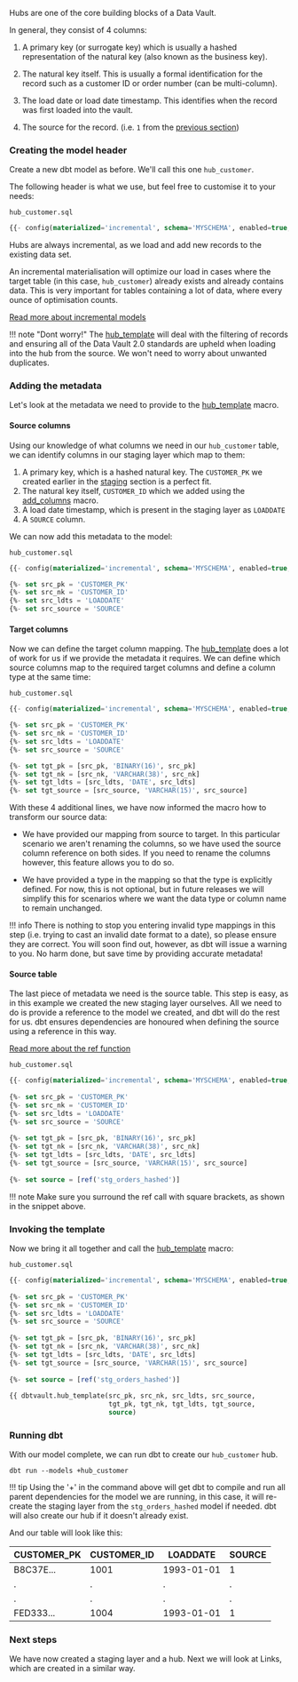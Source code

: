 Hubs are one of the core building blocks of a Data Vault. 

In general, they consist of 4 columns: 

1. A primary key (or surrogate key) which is usually a hashed representation of the natural key (also known as the business key).

2. The natural key itself. This is usually a formal identification for the record such as a customer ID or 
order number (can be multi-column).

3. The load date or load date timestamp. This identifies when the record was first loaded into the vault.

4. The source for the record. (i.e. ```1``` from the [previous section](staging.md#adding-the-footer))

### Creating the model header

Create a new dbt model as before. We'll call this one ```hub_customer```. 

The following header is what we use, but feel free to customise it to your needs:

```hub_customer.sql```
```sql
{{- config(materialized='incremental', schema='MYSCHEMA', enabled=true, tags='hub') -}}

```

Hubs are always incremental, as we load and add new records to the existing data set.

An incremental materialisation will optimize our load in cases where the target table (in this case, ```hub_customer```)
already exists and already contains data. This is very important for tables containing a lot of data, where every ounce 
of optimisation counts. 

[Read more about incremental models](https://docs.getdbt.com/docs/configuring-incremental-models)

!!! note "Dont worry!" 
    The [hub_template](macros.md#hub_template) will deal with the filtering of records and ensuring all of the Data Vault
    2.0 standards are upheld when loading into the hub from the source. We won't need to worry about unwanted duplicates.
    
### Adding the metadata

Let's look at the metadata we need to provide to the [hub_template](macros.md#hub_template) macro.

#### Source columns

Using our knowledge of what columns we need in our  ```hub_customer``` table, we can identify columns in our
staging layer which map to them:

1. A primary key, which is a hashed natural key. The ```CUSTOMER_PK``` we created earlier in the [staging](staging.md) section 
is a perfect fit.
2. The natural key itself, ```CUSTOMER_ID``` which we added using the [add_columns](macros.md#add_columns) macro.
3. A load date timestamp, which is present in the staging layer as ```LOADDATE``` 
4. A ```SOURCE``` column.

We can now add this metadata to the model:

```hub_customer.sql```
```sql hl_lines="3 4 5 6"
{{- config(materialized='incremental', schema='MYSCHEMA', enabled=true, tags='hub') -}}

{%- set src_pk = 'CUSTOMER_PK'                                                      -%}
{%- set src_nk = 'CUSTOMER_ID'                                                      -%}
{%- set src_ldts = 'LOADDATE'                                                       -%}
{%- set src_source = 'SOURCE'                                                       -%}

```

#### Target columns

Now we can define the target column mapping. The [hub_template](macros.md#hub_template) does a lot of work for us if we
provide the metadata it requires. We can define which source columns map to the required target columns and
define a column type at the same time:

```hub_customer.sql```
```sql hl_lines="8 9 10 11"
{{- config(materialized='incremental', schema='MYSCHEMA', enabled=true, tags='hub') -}}

{%- set src_pk = 'CUSTOMER_PK'                                                      -%}
{%- set src_nk = 'CUSTOMER_ID'                                                      -%}
{%- set src_ldts = 'LOADDATE'                                                       -%}
{%- set src_source = 'SOURCE'                                                       -%}

{%- set tgt_pk = [src_pk, 'BINARY(16)', src_pk]                                     -%}
{%- set tgt_nk = [src_nk, 'VARCHAR(38)', src_nk]                                    -%}
{%- set tgt_ldts = [src_ldts, 'DATE', src_ldts]                                     -%}
{%- set tgt_source = [src_source, 'VARCHAR(15)', src_source]                        -%}
```

With these 4 additional lines, we have now informed the macro how to transform our source data:

- We have provided our mapping from source to target. In this particular scenario we aren't
renaming the columns, so we have used the source column reference on both sides. If you need to rename the columns 
however, this feature allows you to do so.

- We have provided a type in the mapping so that the type is explicitly defined. For now, this is not optional, but 
in future releases we will simplify this for scenarios where we want the data type or column name to remain unchanged.

!!! info
    There is nothing to stop you entering invalid type mappings in this step (i.e. trying to cast an invalid date format to a date),
    so please ensure they are correct.
    You will soon find out, however, as dbt will issue a warning to you. No harm done, but save time by providing 
    accurate metadata!

#### Source table

The last piece of metadata we need is the source table. This step is easy, as in this example we created the 
new staging layer ourselves. All we need to do is provide a reference to the model we created, and dbt will do the rest for us.
dbt ensures dependencies are honoured when defining the source using a reference in this way.

[Read more about the ref function](https://docs.getdbt.com/docs/ref)

```hub_customer.sql```

```sql hl_lines="13"
{{- config(materialized='incremental', schema='MYSCHEMA', enabled=true, tags='hub') -}}
                                                                                    
{%- set src_pk = 'CUSTOMER_PK'                                                      -%}
{%- set src_nk = 'CUSTOMER_ID'                                                      -%}
{%- set src_ldts = 'LOADDATE'                                                       -%}
{%- set src_source = 'SOURCE'                                                       -%}
                                                                                    
{%- set tgt_pk = [src_pk, 'BINARY(16)', src_pk]                                     -%}
{%- set tgt_nk = [src_nk, 'VARCHAR(38)', src_nk]                                    -%}
{%- set tgt_ldts = [src_ldts, 'DATE', src_ldts]                                     -%}
{%- set tgt_source = [src_source, 'VARCHAR(15)', src_source]                        -%}
                                                                                    
{%- set source = [ref('stg_orders_hashed')]                                         -%}
```

!!! note
    Make sure you surround the ref call with square brackets, as shown in the snippet
    above.
    
### Invoking the template 

Now we bring it all together and call the [hub_template](macros.md#hub_template) macro:

```hub_customer.sql```                                                                 
                                                                                       
```sql hl_lines="15 16 17"                                                                                
{{- config(materialized='incremental', schema='MYSCHEMA', enabled=true, tags='hub') -}}
                                                                                       
{%- set src_pk = 'CUSTOMER_PK'                                                      -%}
{%- set src_nk = 'CUSTOMER_ID'                                                      -%}
{%- set src_ldts = 'LOADDATE'                                                       -%}
{%- set src_source = 'SOURCE'                                                       -%}
                                                                                       
{%- set tgt_pk = [src_pk, 'BINARY(16)', src_pk]                                     -%}
{%- set tgt_nk = [src_nk, 'VARCHAR(38)', src_nk]                                    -%}
{%- set tgt_ldts = [src_ldts, 'DATE', src_ldts]                                     -%}
{%- set tgt_source = [src_source, 'VARCHAR(15)', src_source]                        -%}
                                                                                       
{%- set source = [ref('stg_orders_hashed')]                                         -%}
                                                                                       
{{ dbtvault.hub_template(src_pk, src_nk, src_ldts, src_source,                         
                         tgt_pk, tgt_nk, tgt_ldts, tgt_source,               
                         source)                                                     }}
```

### Running dbt

With our model complete, we can run dbt to create our ```hub_customer``` hub.

```dbt run --models +hub_customer```

!!! tip
    Using the '+' in the command above will get dbt to compile and run all parent dependencies for the model we are 
    running, in this case, it will re-create the staging layer from the ```stg_orders_hashed``` model if needed. 
    dbt will also create our hub if it doesn't already exist.
    
And our table will look like this:

| CUSTOMER_PK  | CUSTOMER_ID  | LOADDATE   | SOURCE       |
| ------------ | ------------ | ---------- | ------------ |
| B8C37E...    | 1001         | 1993-01-01 | 1            |
| .            | .            | .          | .            |
| .            | .            | .          | .            |
| FED333...    | 1004         | 1993-01-01 | 1            |


### Next steps

We have now created a staging layer and a hub. Next we will look at Links, which are created in a similar way.
